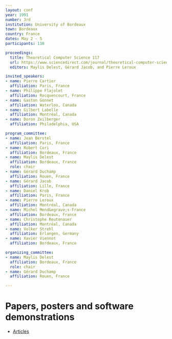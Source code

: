 ```yaml
---
layout: conf
year: 1991
number: 3rd
institution: University of Bordeaux
town: Bordeaux
country: France
dates: May 2 - 5
participants: 110

proceedings:
  title: Theoretical Computer Science 117
  url: https://www.sciencedirect.com/journal/theoretical-computer-science/vol/117/issue/1
  editors: Maylis Delest, Gérard Jacob, and Pierre Leroux

invited_speakers:
- name: Pierre Cartier
  affiliation: Paris, France
- name: Philippe Flajolet
  affiliation: Rocquencourt, France
- name: Gaston Gonnet
  affiliation: Waterloo, Canada
- name: Gilbert Labelle
  affiliation: Montréal, Canada
- name: Doron Zeilberger
  affiliation: Philadelphia, USA

program_committee:
- name: Jean Berstel
  affiliation: Paris, France
- name: Robert Cori
  affiliation: Bordeaux, France
- name: Maylis Delest
  affiliation: Bordeaux, France
  role: chair
- name: Gérard Duchamp
  affiliation: Rouen, France
- name: Gérard Jacob
  affiliation: Lille, France
- name: Daniel Krob
  affiliation: Paris, France
- name: Pierre Leroux
  affiliation: Montréal, Canada
- name: Michel Mend&egrave;s-France
  affiliation: Bordeaux, France
- name: Christophe Reutenauer
  affiliation: Montréal, Canada
- name: Volker Strehl
  affiliation: Erlangen, Germany
- name: Xavier Viennot
  affiliation: Bordeaux, France

organizing_committee:
- name: Maylis Delest
  affiliation: Bordeaux, France
  role: chair
- name: Gérard Duchamp
  affiliation: Rouen, France

---
```

# Papers, posters and software demonstrations

- [Articles](https://fpsac-archive.github.io/FPSAC91/articles.html)
